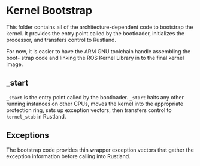 Kernel Bootstrap
================

This folder contains all of the architecture-dependent code to bootstrap the
kernel. It provides the entry point called by the bootloader, initializes the
processor, and transfers control to Rustland.

For now, it is easier to have the ARM GNU toolchain handle assembling the boot-
strap code and linking the ROS Kernel Library in to the final kernel image.

_start
------

`_start` is the entry point called by the bootloader. `_start` halts any other
running instances on other CPUs, moves the kernel into the appropriate
protection ring, sets up exception vectors, then transfers control to
`kernel_stub` in Rustland.

Exceptions
----------

The bootstrap code provides thin wrapper exception vectors that gather the
exception information before calling into Rustland.
